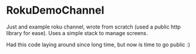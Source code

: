 # RokuDemoChannel

Just and example roku channel, wrote from scratch (used a public http library for ease). Uses a simple stack to manage screens.

Had this code laying around since long time, but now is time to go public :)
